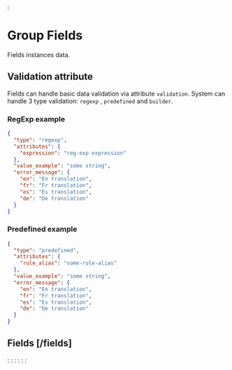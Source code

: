 :[](data_structures.md)

# Group Fields

Fields instances data.

## Validation attribute

Fields can handle basic data validation via attribute `validation`. System can handle 3 type validation: `regexp`
, `predefined` and `builder`.

### RegExp example
```json
{
  "type": "regexp",
  "attributes": {
    "expression": "reg-exp expression"
  },
  "value_example": "some string",
  "error_message": {
    "en": "En translation",
    "fr": "Fr translation",
    "es": "Es translation",
    "de": "De translation"
  }
}
```

### Predefined example
```json
{
  "type": "predefined",
  "attributes": {
    "rule_alias": "some-rule-alias"
  },
  "value_example": "some string",
  "error_message": {
    "en": "En translation",
    "fr": "Fr translation",
    "es": "Es translation",
    "de": "De translation"
  }
}
```

## Fields [/fields]

:[](list.md)
:[](create.md)
:[](show.md)
:[](delete.md)
:[](update.md)
:[](options.md)
